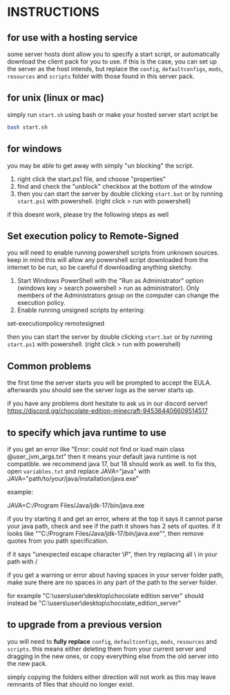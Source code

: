 # INSTRUCTIONS

## for use with a hosting service

some server hosts dont allow you to specify a start script, or automatically download the client pack for you to use. if this is the case, you can set up the server as the host intends, but replace the `config`, `defaultconfigs`, `mods`, `resources` and `scripts` folder with those found in this server pack.

## for unix (linux or mac)

simply run `start.sh` using bash or make your hosted server start script be

```sh
bash start.sh
```

## for windows

you may be able to get away with simply "un blocking" the script.

1. right click the start.ps1 file, and choose "properties"
2. find and check the "unblock" checkbox at the bottom of the window
3. then you can start the server by double clicking `start.bat` or by running `start.ps1` with powershell. (right click > run with powershell)

if this doesnt work, please try the following steps as well

## Set execution policy to Remote-Signed

you will need to enable running powershell scripts from unknown sources. keep in mind this will allow any powershell script downloaded from the internet to be run, so be careful if downloading anything sketchy.

1. Start Windows PowerShell with the "Run as Administrator" option (windows key > search powershell > run as administrator). Only members of the Administrators group on the computer can change the execution policy.
2. Enable running unsigned scripts by entering:

set-executionpolicy remotesigned

then you can start the server by double clicking `start.bat` or by running `start.ps1` with powershell. (right click > run with powershell)

## Common problems

the first time the server starts you will be prompted to accept the EULA. afterwards you should see the server logs as the server starts up.

if you have any problems dont hesitate to ask us in our discord server! <https://discord.gg/chocolate-edition-minecraft-945364406609514517>

## to specify which java runtime to use

if you get an error like  "Error: could not find or load main class @user_jvm_args.txt"
then it means your default java runtime is not compatible. we recommend java 17, but 18 should work as well. to fix this, open `variables.txt` and replace JAVA="java" with
JAVA="path/to/your/java/installation/java.exe"

example:

JAVA=C:/Program Files/Java/jdk-17/bin/java.exe

if you try starting it and get an error, where at the top it says it cannot parse your java path, check and see if the path it shows has 2 sets of quotes. if it looks like ""C:/Program Files/Java/jdk-17/bin/java.exe"", then remove quotes from you path specification.

if it says "unexpected escape character \P", then try replacing all \ in your path with /

if you get a warning or error about having spaces in your server folder path, make sure there are no spaces in any part of the path to the server folder.

for example
"C:\users\user\desktop\chocolate edition server"
should instead be
"C:\users\user\desktop\chocolate_edition_server"

## to upgrade from a previous version

you will need to **fully replace** `config`, `defaultconfigs`, `mods`, `resources` and `scripts`. this means either deleting them from your current server and dragging in the new ones, or copy everything else from the old server into the new pack.

simply copying the folders either direction will not work as this may leave remnants of files that should no longer exist.
